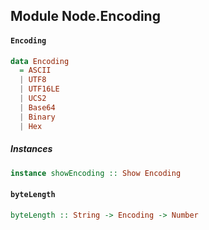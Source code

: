 ## Module Node.Encoding

#### `Encoding`

``` purescript
data Encoding
  = ASCII
  | UTF8
  | UTF16LE
  | UCS2
  | Base64
  | Binary
  | Hex
```

##### Instances
``` purescript
instance showEncoding :: Show Encoding
```

#### `byteLength`

``` purescript
byteLength :: String -> Encoding -> Number
```


